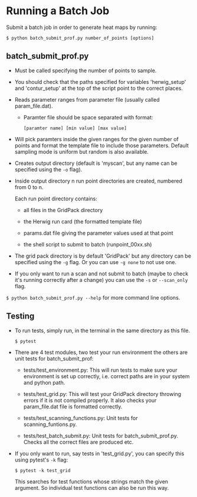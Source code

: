 # Running a Batch Job

Submit a batch job in order to generate heat maps by running:

    $ python batch_submit_prof.py number_of_points [options]

## batch_submit_prof.py

- Must be called specifying the number of points to sample.

- You should check that the paths specified for variables 'herwig_setup' and
'contur_setup' at the top of the script point to the correct places.

- Reads parameter ranges from parameter file (usually called param_file.dat).

    - Paramter file should be space separated with format:
    
        `[paramter name] [min value] [max value]`
        
- Will pick paramters inside the given ranges for the given number of points
and format the template file to include those parameters. Default sampling
mode is uniform but random is also available.

- Creates output directory (default is 'myscan', but any name can be specified
using the `-o` flag).

- Inside output directory n run point directories are created, numbered from 
0 to n.

    Each run point directory contains:
    
    - all files in the GridPack directory
            
    - the Herwig run card (the formatted template file)
    - params.dat file giving the parameter values used at that point
    - the shell script to submit to batch (runpoint_00xx.sh)

- The grid pack directory is by default 'GridPack' but any directory can be
specified using the `-g` flag. Or you can use `-g none` to not use one.

- If you only want to run a scan and not submit to batch (maybe to check it's 
running correctly after a change) you can use the `-s` or `--scan_only` flag.

`$ python batch_submit_prof.py --help` for more command line options.


## Testing

- To run tests, simply run, in the terminal in the same directory as this file.

	`$ pytest`
   

- There are 4 test modules, two test your run environment the others are unit 
  tests for batch_submit_prof:

    - tests/test_environment.py: This will run tests to make sure your 
      environment is set up correctly, i.e. correct paths are in your system 
      and python path. 

    - tests/test_grid.py: This will test your GridPack directory throwing 
      errors if it is not compiled properly. It also checks your param_file.dat
      file is formatted correctly.

    - tests/test_scanning_functions.py: Unit tests for scanning_funtions.py.

    - tests/test_batch_submit.py: Unit tests for batch_submit_prof.py. Checks 
      all the correct files are produced etc.
      
- If you only want to run, say tests in 'test_grid.py', you can specify this
  using pytest's `-k` flag:
  
    `$ pytest -k test_grid`
    
  This searches for test functions whose strings match the given argument. So
  individual test functions can also be run this way.

